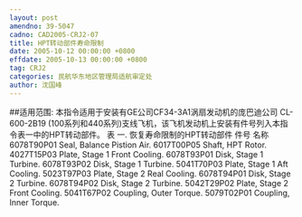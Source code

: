 ```yaml
---
layout: post
amendno: 39-5047
cadno: CAD2005-CRJ2-07
title: HPT转动部件寿命限制
date: 2005-10-12 00:00:00 +0800
effdate: 2005-10-13 00:00:00 +0800
tag: CRJ2
categories: 民航华东地区管理局适航审定处
author: 沈国峰
---
```


##适用范围:
本指令适用于安装有GE公司CF34-3A1涡扇发动机的庞巴迪公司 CL-600-2B19 (100系列和440系列)支线飞机，该飞机发动机上安装有件号列入本指令表一中的HPT转动部件。
表
一. 恢复寿命限制的HPT转动部件
件号       名称
6078T90P01      Seal, Balance Pistion Air.
6017T00P05      Shaft, HPT Rotor.
4027T15P03      Plate, Stage 1 Front Cooling.
6078T93P01      Disk, Stage 1 Turbine.
6078T93P02      Disk, Stage 1 Turbine.
5041T70P03      Plate, Stage 1 Aft Cooling.
5023T97P03      Plate, Stage 2 Real Cooling.
6078T94P01      Disk, Stage 2 Turbine.
6078T94P02      Disk, Stage 2 Turbine.
5042T29P02      Plate, Stage 2 Front Cooling.
5041T67P02      Coupling, Outer Torque.
5079T02P01      Coupling, Inner Torque.


